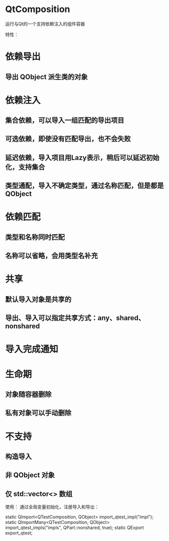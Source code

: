 # QtComposition
运行与Qt的一个支持依赖注入的组件容器

特性：
# 依赖导出
## 导出 QObject 派生类的对象
# 依赖注入
## 集合依赖，可以导入一组匹配的导出项目
## 可选依赖，即使没有匹配导出，也不会失败
## 延迟依赖，导入项目用Lazy表示，稍后可以延迟初始化，支持集合
## 类型通配，导入不确定类型，通过名称匹配，但是都是 QObject
# 依赖匹配
## 类型和名称同时匹配
## 名称可以省略，会用类型名补充
# 共享
## 默认导入对象是共享的
## 导出、导入可以指定共享方式：any、shared、nonshared
# 导入完成通知
# 生命期
## 对象随容器删除
## 私有对象可以手动删除
# 不支持
## 构造导入
## 非 QObject 对象
## 仅 std::vector<> 数组

使用：
通过全局变量初始化，注册导入和导出：

static QImport<QTestComposition, QObject> import_qtest_impl("impl");
static QImportMany<QTestComposition, QObject> import_qtest_impls("impls", QPart::nonshared, true);
static QExport<QTestComposition> export_qtest;

